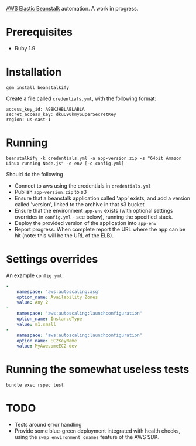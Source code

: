 
[AWS Elastic Beanstalk](http://aws.amazon.com/elasticbeanstalk/) automation. A work in progress.

# Prerequisites

- Ruby 1.9

# Installation

    gem install beanstalkify

Create a file called `credentials.yml`, with the following format:

    access_key_id: A98KJHBLABLABLA
    secret_access_key: dkuU90kmySuperSecretKey
    region: us-east-1

# Running

    beanstalkify -k credentials.yml -a app-version.zip -s "64bit Amazon Linux running Node.js" -e env [-c config.yml]

Should do the following

- Connect to aws using the credentials in `credentials.yml`
- Publish `app-version.zip` to s3
- Ensure that a beanstalk application called 'app' exists, and add a version called 'version', linked to the archive in that s3 bucket
- Ensure that the environment `app-env` exists (with optional settings overrides in `config.yml` - see below), running the specified stack.
- Deploy the provided version of the application into `app-env`
- Report progress. When complete report the URL where the app can be hit (note: this will be the URL of the ELB).

# Settings overrides

An example `config.yml`:

```yaml
-
    namespace: 'aws:autoscaling:asg'
    option_name: Availability Zones
    value: Any 2
-
    namespace: 'aws:autoscaling:launchconfiguration'
    option_name: InstanceType
    value: m1.small
-
    namespace: 'aws:autoscaling:launchconfiguration'
    option_name: EC2KeyName
    value: MyAwesomeEC2-dev
```

# Running the somewhat useless tests
    
    bundle exec rspec test

# TODO

- Tests around error handling
- Provide some blue-green deployment integrated with health checks, using the `swap_environment_cnames` feature of the AWS SDK.

